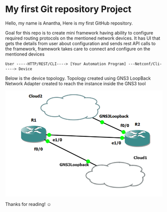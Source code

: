 # My first Git repository Project

Hello, my name is Anantha, Here is my first GitHub repository.

Goal for this repo is to create mini framework having ability to configure required routing protocols on the mentioned network devices. 
It has UI that gets the details from user about configuration and sends rest API calls to the framework, framework takes care to connect and configure on the mentioned devices

    User -----HTTP/REST/CLI----> [Your Automation Program] ---Netconf/Cli-----> Device

Below is the device topology.
Topology created using GNS3
LoopBack Network Adapter created to reach the instance inside the GNS3 tool

![Topology](https://github.com/Anantha83/sky-auto-repo/blob/main/images/topology.png)

Thanks for reading! ☺